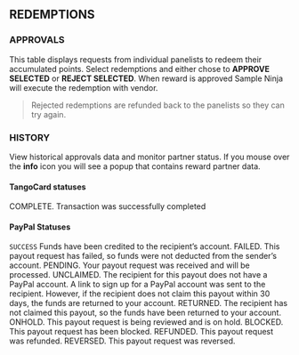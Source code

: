 ## REDEMPTIONS

### APPROVALS

This table displays requests from individual panelists to redeem their accumulated points. Select redemptions and either chose to **APPROVE SELECTED** or **REJECT SELECTED**. When reward is approved Sample Ninja will execute the redemption with vendor.

> Rejected redemptions are refunded back to the panelists so they can try again.

### HISTORY

View historical approvals data and monitor partner status. If you mouse over the **info** icon you will see a popup that contains reward partner data.

#### TangoCard statuses

COMPLETE. Transaction was successfully completed

#### PayPal Statuses

```SUCCESS``` Funds have been credited to the recipient’s account.
FAILED. This payout request has failed, so funds were not deducted from the sender’s account.
PENDING. Your payout request was received and will be processed.
UNCLAIMED. The recipient for this payout does not have a PayPal account. A link to sign up for a PayPal account was sent to the recipient. However, if the recipient does not claim this payout within 30 days, the funds are returned to your account.
RETURNED. The recipient has not claimed this payout, so the funds have been returned to your account.
ONHOLD. This payout request is being reviewed and is on hold.
BLOCKED. This payout request has been blocked.
REFUNDED. This payout request was refunded.
REVERSED. This payout request was reversed.
